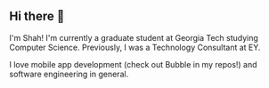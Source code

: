 ## Hi there 👋

I'm Shah! I'm currently a graduate student at Georgia Tech studying Computer Science. Previously, I was a Technology Consultant at EY.

I love mobile app development (check out Bubble in my repos!) and software engineering in general.

<!--
**HotShahcolate/HotShahcolate** is a ✨ _special_ ✨ repository because its `README.md` (this file) appears on your GitHub profile.

Here are some ideas to get you started:

- 🔭 I’m currently working on ...
- 🌱 I’m currently learning ...
- 👯 I’m looking to collaborate on ...
- 🤔 I’m looking for help with ...
- 💬 Ask me about ...
- 📫 How to reach me: ...
- 😄 Pronouns: ...
- ⚡ Fun fact: ...
-->
